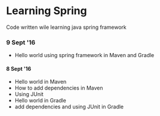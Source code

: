 # Learning Spring
Code written wile learning java spring framework

### 9 Sept '16
- Hello world using spring framework in Maven and Gradle

#### 8 Sept '16
- Hello world in Maven
- How to add dependencies in Maven
- Using JUnit
- Hello world in Gradle
- add dependencies and using JUnit in Gradle
